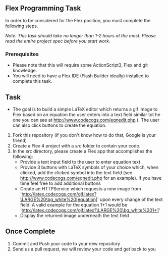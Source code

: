 ## Flex Programming Task

In order to be considered for the Flex position, you must complete the following steps. 

*Note: This task should take no longer than 1-2 hours at the most. Please read the entire project spec before you start work.*


### Prerequisites

- Please note that this will require some ActionScript3, Flex and git knowledge. 
- You will need to have a Flex IDE (Flash Builder ideally) installed to complete this task. 

## Task

- The goal is to build a simple LaTeX editor which returns a gif image to Flex based on an equation the user enters into a text field similar tot he one you can see at http://www.codecogs.com/eqnedit.php (. The user can also click buttons to create the equation. 

1. Fork this repository (if you don't know how to do that, Google is your friend)
2. Create a Flex 4 project with a *src* folder to contain your code. 
3. In the *src* directory, please create a Flex app that accomplishes the following:
	- Provide a text input field to the user to enter equation text
	- Provide 3 buttons with LaTeX symbols of your choice which, when clicked, add the clicked symbol into the text field (see http://www.codecogs.com/eqnedit.php for an example). If you have time feel free to add additional buttons
	- Create an HTTPService which requests a new image from 'http://latex.codecogs.com/gif.latex?\LARGE%20\bg_white%20[equation]' upon every change of the text field. A valid example for the equation 1+1 would be 'http://latex.codecogs.com/gif.latex?\LARGE%20\bg_white%201+1'
	- Display the returned image underneath the text field

## Once Complete
1. Commit and Push your code to your new repository
2. Send us a pull request, we will review your code and get back to you

